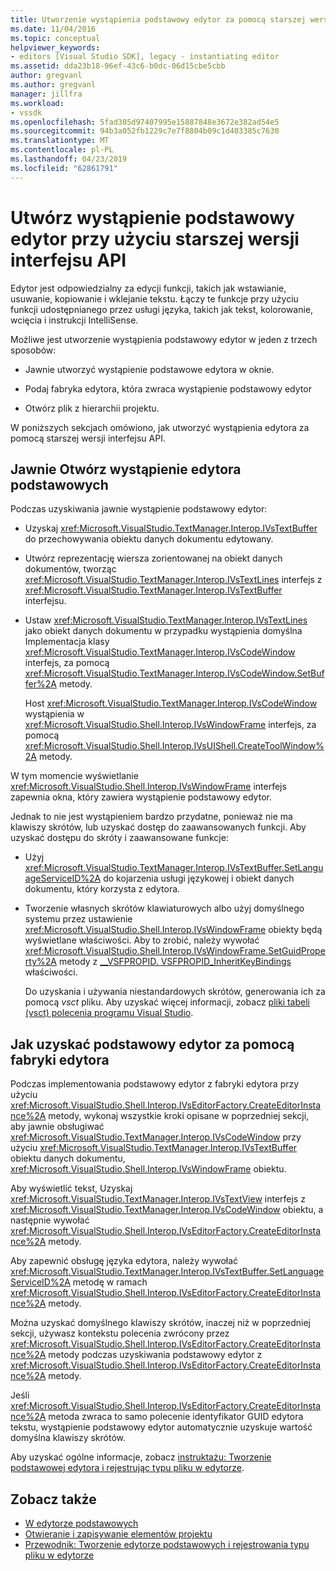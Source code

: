```yaml
---
title: Utworzenie wystąpienia podstawowy edytor za pomocą starszej wersji interfejsu API | Dokumentacja firmy Microsoft
ms.date: 11/04/2016
ms.topic: conceptual
helpviewer_keywords:
- editors [Visual Studio SDK], legacy - instantiating editor
ms.assetid: dda23b18-96ef-43c6-b0dc-06d15cbe5cbb
author: gregvanl
ms.author: gregvanl
manager: jillfra
ms.workload:
- vssdk
ms.openlocfilehash: 5fad305d97407995e15887848e3672e382ad54e5
ms.sourcegitcommit: 94b3a052fb1229c7e7f8804b09c1d403385c7630
ms.translationtype: MT
ms.contentlocale: pl-PL
ms.lasthandoff: 04/23/2019
ms.locfileid: "62861791"
---
```

# <a name="instantiate-the-core-editor-by-using-the-legacy-api"></a>Utwórz wystąpienie podstawowy edytor przy użyciu starszej wersji interfejsu API

Edytor jest odpowiedzialny za edycji funkcji, takich jak wstawianie, usuwanie, kopiowanie i wklejanie tekstu. Łączy te funkcje przy użyciu funkcji udostępnianego przez usługi języka, takich jak tekst, kolorowanie, wcięcia i instrukcji IntelliSense.

Możliwe jest utworzenie wystąpienia podstawowy edytor w jeden z trzech sposobów:

- Jawnie utworzyć wystąpienie podstawowe edytora w oknie.

- Podaj fabryka edytora, która zwraca wystąpienie podstawowy edytor

- Otwórz plik z hierarchii projektu.

W poniższych sekcjach omówiono, jak utworzyć wystąpienia edytora za pomocą starszej wersji interfejsu API.

## <a name="explicitly-open-a-core-editor-instance"></a>Jawnie Otwórz wystąpienie edytora podstawowych

Podczas uzyskiwania jawnie wystąpienie podstawowy edytor:

- Uzyskaj <xref:Microsoft.VisualStudio.TextManager.Interop.IVsTextBuffer> do przechowywania obiektu danych dokumentu edytowany.

- Utwórz reprezentację wiersza zorientowanej na obiekt danych dokumentów, tworząc <xref:Microsoft.VisualStudio.TextManager.Interop.IVsTextLines> interfejs z <xref:Microsoft.VisualStudio.TextManager.Interop.IVsTextBuffer> interfejsu.

- Ustaw <xref:Microsoft.VisualStudio.TextManager.Interop.IVsTextLines> jako obiekt danych dokumentu w przypadku wystąpienia domyślna Implementacja klasy <xref:Microsoft.VisualStudio.TextManager.Interop.IVsCodeWindow> interfejs, za pomocą <xref:Microsoft.VisualStudio.TextManager.Interop.IVsCodeWindow.SetBuffer%2A> metody.

   Host <xref:Microsoft.VisualStudio.TextManager.Interop.IVsCodeWindow> wystąpienia w <xref:Microsoft.VisualStudio.Shell.Interop.IVsWindowFrame> interfejs, za pomocą <xref:Microsoft.VisualStudio.Shell.Interop.IVsUIShell.CreateToolWindow%2A> metody.

W tym momencie wyświetlanie <xref:Microsoft.VisualStudio.Shell.Interop.IVsWindowFrame> interfejs zapewnia okna, który zawiera wystąpienie podstawowy edytor.

Jednak to nie jest wystąpieniem bardzo przydatne, ponieważ nie ma klawiszy skrótów, lub uzyskać dostęp do zaawansowanych funkcji. Aby uzyskać dostępu do skróty i zaawansowane funkcje:

- Użyj <xref:Microsoft.VisualStudio.TextManager.Interop.IVsTextBuffer.SetLanguageServiceID%2A> do kojarzenia usługi językowej i obiekt danych dokumentu, który korzysta z edytora.

- Tworzenie własnych skrótów klawiaturowych albo użyj domyślnego systemu przez ustawienie <xref:Microsoft.VisualStudio.Shell.Interop.IVsWindowFrame> obiekty będą wyświetlane właściwości. Aby to zrobić, należy wywołać <xref:Microsoft.VisualStudio.Shell.Interop.IVsWindowFrame.SetGuidProperty%2A> metody z [__VSFPROPID. VSFPROPID_InheritKeyBindings](<xref:Microsoft.VisualStudio.Shell.Interop.__VSFPROPID.VSFPROPID_InheritKeyBindings>) właściwości.

   Do uzyskania i używania niestandardowych skrótów, generowania ich za pomocą *vsct* pliku. Aby uzyskać więcej informacji, zobacz [pliki tabeli (vsct) polecenia programu Visual Studio](../extensibility/internals/visual-studio-command-table-dot-vsct-files.md).

## <a name="how-to-use-an-editor-factory-to-obtain-the-core-editor"></a>Jak uzyskać podstawowy edytor za pomocą fabryki edytora

Podczas implementowania podstawowy edytor z fabryki edytora przy użyciu <xref:Microsoft.VisualStudio.Shell.Interop.IVsEditorFactory.CreateEditorInstance%2A> metody, wykonaj wszystkie kroki opisane w poprzedniej sekcji, aby jawnie obsługiwać <xref:Microsoft.VisualStudio.TextManager.Interop.IVsCodeWindow> przy użyciu <xref:Microsoft.VisualStudio.TextManager.Interop.IVsTextBuffer> obiektu danych dokumentu, <xref:Microsoft.VisualStudio.Shell.Interop.IVsWindowFrame> obiektu.

Aby wyświetlić tekst, Uzyskaj <xref:Microsoft.VisualStudio.TextManager.Interop.IVsTextView> interfejs z <xref:Microsoft.VisualStudio.TextManager.Interop.IVsCodeWindow> obiektu, a następnie wywołać <xref:Microsoft.VisualStudio.Shell.Interop.IVsEditorFactory.CreateEditorInstance%2A> metody.

Aby zapewnić obsługę języka edytora, należy wywołać <xref:Microsoft.VisualStudio.TextManager.Interop.IVsTextBuffer.SetLanguageServiceID%2A> metodę w ramach <xref:Microsoft.VisualStudio.Shell.Interop.IVsEditorFactory.CreateEditorInstance%2A> metody.

Można uzyskać domyślnego klawiszy skrótów, inaczej niż w poprzedniej sekcji, używasz kontekstu polecenia zwrócony przez <xref:Microsoft.VisualStudio.Shell.Interop.IVsEditorFactory.CreateEditorInstance%2A> metody podczas uzyskiwania podstawowy edytor z <xref:Microsoft.VisualStudio.Shell.Interop.IVsEditorFactory.CreateEditorInstance%2A> metody.

Jeśli <xref:Microsoft.VisualStudio.Shell.Interop.IVsEditorFactory.CreateEditorInstance%2A> metoda zwraca to samo polecenie identyfikator GUID edytora tekstu, wystąpienie podstawowy edytor automatycznie uzyskuje wartość domyślna klawiszy skrótów.

Aby uzyskać ogólne informacje, zobacz [instruktażu: Tworzenie podstawowej edytora i rejestrując typu pliku w edytorze](../extensibility/walkthrough-creating-a-core-editor-and-registering-an-editor-file-type.md).

## <a name="see-also"></a>Zobacz także

- [W edytorze podstawowych](../extensibility/inside-the-core-editor.md)
- [Otwieranie i zapisywanie elementów projektu](../extensibility/internals/opening-and-saving-project-items.md)
- [Przewodnik: Tworzenie edytorze podstawowych i rejestrowania typu pliku w edytorze](../extensibility/walkthrough-creating-a-core-editor-and-registering-an-editor-file-type.md)